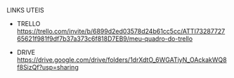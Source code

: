 LINKS UTEIS

- TRELLO
https://trello.com/invite/b/6899d2ed03578d24b61cc5cc/ATTI7328772765621f981f9df7b37a373c6f818D7EB9/meu-quadro-do-trello

- DRIVE
https://drive.google.com/drive/folders/1drXdtO_6WGATiyN_OAckakWQ8f8SizQf?usp=sharing